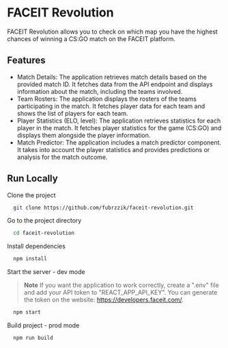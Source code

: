 
# FACEIT Revolution

FACEIT Revolution allows you to check on which map you have the highest chances of winning a CS:GO match on the FACEIT platform.

## Features

- Match Details: The application retrieves match details based on the provided match ID. It fetches data from the API endpoint and displays information about the match, including the teams involved.
- Team Rosters: The application displays the rosters of the teams participating in the match. It fetches player data for each team and shows the list of players for each team.
- Player Statistics (ELO, level): The application retrieves statistics for each player in the match. It fetches player statistics for the game (CS:GO) and displays them alongside the player information.
- Match Predictor: The application includes a match predictor component. It takes into account the player statistics and provides predictions or analysis for the match outcome.

## Run Locally

Clone the project

```bash
  git clone https://github.com/fubrzzik/faceit-revolution.git
```

Go to the project directory

```bash
  cd faceit-revolution
```

Install dependencies

```bash
  npm install
```

Start the server - dev mode

> **Note** 
> If you want the application to work correctly, create a ".env" file and add your API token to "REACT_APP_API_KEY". You can generate the token on the website: https://developers.faceit.com/.

```bash
  npm start
```

Build project - prod mode

```bash
  npm run build
```